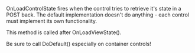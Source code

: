 ﻿OnLoadControlState fires when the control tries to retrieve it's state in a POST back. The default implementation doesn't do anything - each control must implement its own functionality.

This method is called after OnLoadViewState().

Be sure to call DoDefault() especially on container controls!